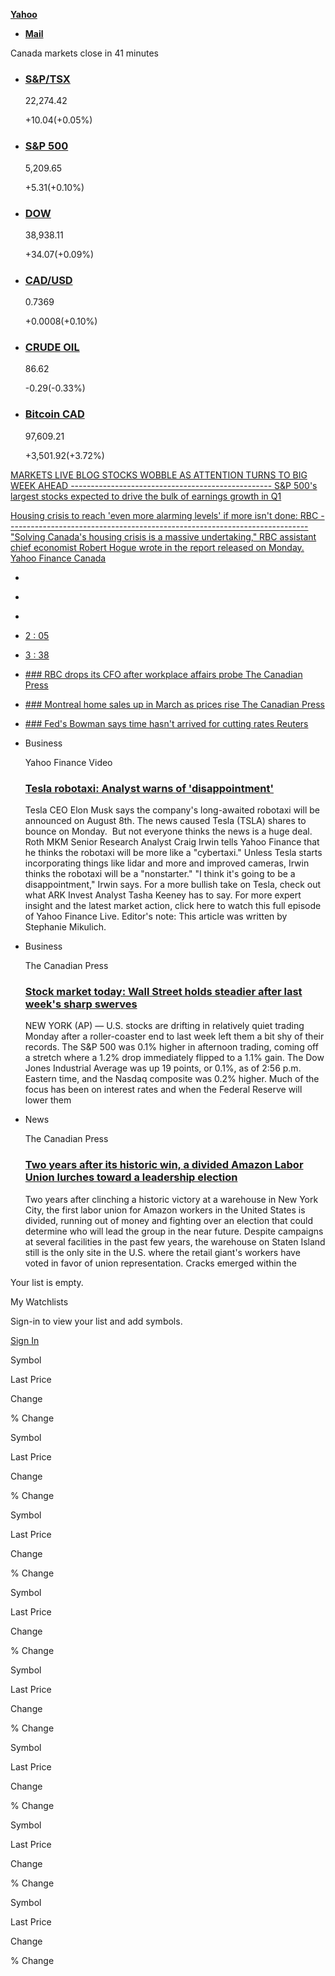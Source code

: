 [**Yahoo**](https://ca.finance.yahoo.com/)

*   [**Mail**](https://mail.yahoo.com/?activity=uh-mail&.intl=ca&.lang=en-CA&.partner=none&.src=finance&pspid=1184550002)

Canada markets close in 41 minutes

*   ### [S&P/TSX](/quote/%5EGSPTSE "S&P/TSX")  
    22,274.42
    
    +10.04(+0.05%)
    
    [](/chart/%5EGSPTSE "S&P/TSX Chart")
    
*   ### [S&P 500](/quote/%5EGSPC "S&P 500")  
    5,209.65
    
    +5.31(+0.10%)
    
    [](/chart/%5EGSPC "S&P 500 Chart")
    
*   ### [DOW](/quote/%5EDJI "DOW")  
    38,938.11
    
    +34.07(+0.09%)
    
    [](/chart/%5EDJI "DOW Chart")
    
*   ### [CAD/USD](/quote/CADUSD%3DX "CAD/USD")  
    0.7369
    
    +0.0008(+0.10%)
    
    [](/chart/CADUSD%3DX "CAD/USD Chart")
    
*   ### [CRUDE OIL](/quote/CL%3DF "CRUDE OIL")  
    86.62
    
    \-0.29(-0.33%)
    
    [](/chart/CL%3DF "CRUDE OIL Chart")
    
*   ### [Bitcoin CAD](/quote/BTC-CAD "Bitcoin CAD")  
    97,609.21
    
    +3,501.92(+3.72%)
    
    [](/chart/BTC-CAD "Bitcoin CAD Chart")
    

[MARKETS LIVE BLOG STOCKS WOBBLE AS ATTENTION TURNS TO BIG WEEK AHEAD -------------------------------------------------- S&P 500's largest stocks expected to drive the bulk of earnings growth in Q1](/news/stock-market-today-us-futures-stall-as-focus-turns-to-big-week-ahead-115008328.html)

[](https://ca.finance.yahoo.com/news/housing-crisis-to-reach-even-more-alarming-levels-if-more-isnt-done-rbc-162158025.html)

[Housing crisis to reach 'even more alarming levels' if more isn't done: RBC --------------------------------------------------------------------------- "Solving Canada's housing crisis is a massive undertaking," RBC assistant chief economist Robert Hogue wrote in the report released on Monday. Yahoo Finance Canada](https://ca.finance.yahoo.com/news/housing-crisis-to-reach-even-more-alarming-levels-if-more-isnt-done-rbc-162158025.html)

*   [](https://ca.finance.yahoo.com/news/spring-housing-market-surge-unlikely-080000435.html)
*   [](https://ca.finance.yahoo.com/news/rrsp-contributions-resume-decline-after-pandemic-upends-savings-trends-134509223.html)
*   [](https://ca.finance.yahoo.com/news/bank-canada-keep-rates-hold-110450630.html)

*   [2 : 05](https://ca.finance.yahoo.com/video/tesla-robotaxi-analyst-warns-disappointment-190919491.html)
*   [3 : 38](https://ca.finance.yahoo.com/video/ev-adoption-faces-headwind-tire-165602132.html)

*   [### RBC drops its CFO after workplace affairs probe The Canadian Press](https://ca.finance.yahoo.com/news/rbc-terminates-nadine-ahn-cfo-150629046.html)
*   [### Montreal home sales up in March as prices rise The Canadian Press](https://ca.finance.yahoo.com/news/montreal-home-sales-march-prices-131646112.html)
*   [### Fed's Bowman says time hasn't arrived for cutting rates Reuters](https://ca.finance.yahoo.com/news/feds-bowman-says-time-hasnt-163548575.html)

*   Business
    
    Yahoo Finance Video
    
    ### [Tesla robotaxi: Analyst warns of 'disappointment'](/video/tesla-robotaxi-analyst-warns-disappointment-190919491.html)
    
    Tesla CEO Elon Musk says the company's long-awaited robotaxi will be announced on August 8th. The news caused Tesla (TSLA) shares to bounce on Monday.  But not everyone thinks the news is a huge deal. Roth MKM Senior Research Analyst Craig Irwin tells Yahoo Finance that he thinks the robotaxi will be more like a "cybertaxi." Unless Tesla starts incorporating things like lidar and more and improved cameras, Irwin thinks the robotaxi will be a "nonstarter." "I think it's going to be a disappointment," Irwin says. For a more bullish take on Tesla, check out what ARK Invest Analyst Tasha Keeney has to say. For more expert insight and the latest market action, click here to watch this full episode of Yahoo Finance Live. Editor's note: This article was written by Stephanie Mikulich.
    

*   Business
    
    The Canadian Press
    
    ### [Stock market today: Wall Street holds steadier after last week's sharp swerves](/news/stock-market-today-asian-shares-032713607.html)
    
    NEW YORK (AP) — U.S. stocks are drifting in relatively quiet trading Monday after a roller-coaster end to last week left them a bit shy of their records. The S&P 500 was 0.1% higher in afternoon trading, coming off a stretch where a 1.2% drop immediately flipped to a 1.1% gain. The Dow Jones Industrial Average was up 19 points, or 0.1%, as of 2:56 p.m. Eastern time, and the Nasdaq composite was 0.2% higher. Much of the focus has been on interest rates and when the Federal Reserve will lower them
    
*   News
    
    The Canadian Press
    
    ### [Two years after its historic win, a divided Amazon Labor Union lurches toward a leadership election](/news/two-years-historic-win-divided-160639336.html)
    
    Two years after clinching a historic victory at a warehouse in New York City, the first labor union for Amazon workers in the United States is divided, running out of money and fighting over an election that could determine who will lead the group in the near future. Despite campaigns at several facilities in the past few years, the warehouse on Staten Island still is the only site in the U.S. where the retail giant's workers have voted in favor of union representation. Cracks emerged within the
    

Your list is empty.

My Watchlists

Sign-in to view your list and add symbols.

[Sign In](https://login.yahoo.com/config/login?.src=finance&.intl=ca&.done=https%3A%2F%2Fca.finance.yahoo.com%2F&pspid=1183335327&activity=view-watchlst "Sign In")

Symbol

Last Price

Change

% Change

Symbol

Last Price

Change

% Change

Symbol

Last Price

Change

% Change

Symbol

Last Price

Change

% Change

Symbol

Last Price

Change

% Change

Symbol

Last Price

Change

% Change

Symbol

Last Price

Change

% Change

Symbol

Last Price

Change

% Change
